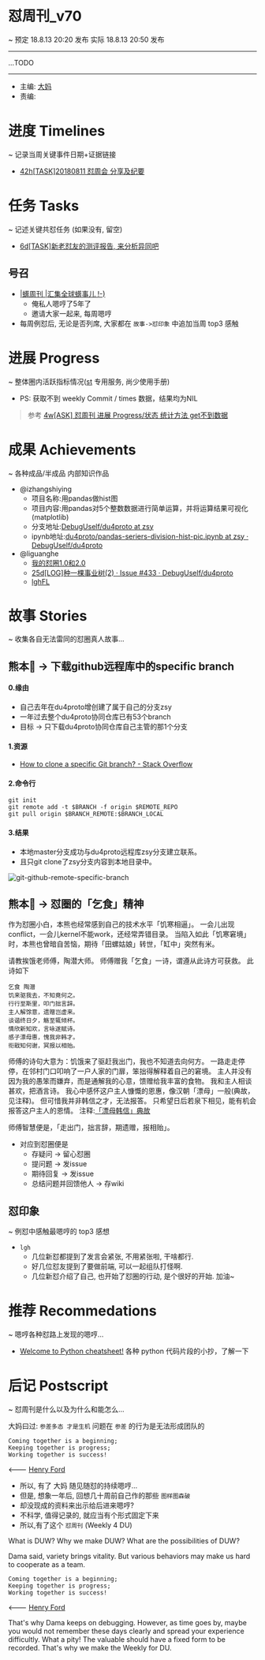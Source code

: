 # 怼周刊_v70
~ 预定 18.8.13 20:20 发布
  实际 18.8.13 20:50 发布
    
-----------------------------------------

...TODO


-----------------------------------------

- 主编: [大妈](http://du.zoomquiet.io/2014-02/ac0-zq/)
- 责编:


# 进度 Timelines
~ 记录当周关键事件日期+证据链接
- [42h[TASK]20180811 怼周会 分享及纪要](https://github.com/DebugUself/du4proto/issues/445)


# 任务 Tasks
~ 记述关键共怼任务 (如果没有, 留空)
- [6d[TASK]新老怼友的测评报告, 来分析异同吧](https://github.com/DebugUself/du4proto/issues/446)

## 号召

- [|蠎周刊 |汇集全球蠎事儿 !-)](http://weekly.pychina.org/archives.html)
    + 俺私人嗯哼了5年了
    + 邀请大家一起来, 每周嗯哼
- 每周例怼后, 无论是否列席, 大家都在 `故事->怼印象` 中追加当周 top3 感触



# 进展 Progress
~ 整体圈内活跃指标情况([st](https://github.com/DebugUself/du4proto/tree/DU_tools/st) 专用服务, 尚少使用手册)

- PS: 获取不到 weekly Commit / times 数据，结果均为NIL

> 参考 [4w[ASK] 怼周刊 进展 Progress/状态 统计方法 get不到数据 ](https://github.com/DebugUself/du4proto/issues/411#issuecomment-408895253)

# 成果 Achievements
~ 各种成品/半成品 内部知识作品

- @izhangshiying
    + 项目名称:用pandas做hist图
    + 项目内容:用pandas对5个整数数据进行简单运算，并将运算结果可视化(matplotlib)
    + 分支地址:[DebugUself/du4proto at zsy](https://github.com/DebugUself/du4proto/tree/zsy)
    + ipynb地址:[du4proto/pandas-seriers-division-hist-pic.ipynb at zsy · DebugUself/du4proto](https://github.com/DebugUself/du4proto/blob/zsy/dataSci/pandas-seriers-division-hist-pic.ipynb)
- @liguanghe
    + [我的怼圈1.0和2.0](https://liguanghe.github.io/2018/08/11/ReDu1.0/)
    + [25d[LOG]种一棵事业树(2) · Issue #433 · DebugUself/du4proto](https://github.com/DebugUself/du4proto/issues/433)
    + [lghFL](https://github.com/DebugUself/du4proto/tree/lghFL)
    
# 故事 Stories
~ 收集各自无法雷同的怼圈真人故事...

## 熊本🐻 -> 下载github远程库中的specific branch
#### 0.缘由
- 自己去年在du4proto增创建了属于自己的分支zsy
- 一年过去整个du4proto协同仓库已有53个branch
- 目标 -> 只下载du4proto协同仓库自己主管的那1个分支

#### 1.资源
- [How to clone a specific Git branch? - Stack Overflow](https://stackoverflow.com/questions/1911109/how-to-clone-a-specific-git-branch)

#### 2.命令行

```
git init
git remote add -t $BRANCH -f origin $REMOTE_REPO
git pull origin $BRANCH_REMOTE:$BRANCH_LOCAL 
```

#### 3.结果

- 本地master分支成功与du4proto远程库zsy分支建立联系。
- 且只git clone了zsy分支内容到本地目录中。

![git-github-remote-specific-branch](http://p3gjd3dx2.bkt.clouddn.com/2018-08-10-git-github-remote-specific-branch.png)

## 熊本🐻 -> 怼圈的「乞食」精神

作为怼圈小白，本熊也经常感到自己的技术水平「饥寒相逼」。
一会儿出现conflict，一会儿kernel不能work，还经常弄错目录。
当陷入如此「饥寒窘境」时，本熊也曾暗自苦恼，期待「田螺姑娘」转世，「缸中」突然有米。

请教挨饿老师傅，陶潜大师。
师傅赠我「乞食」一诗，谓遵从此诗方可获救。
此诗如下

```
乞食 陶潜
饥来驱我去，不知竟何之。
行行至斯里，叩门拙言辞。
主人解馀意，遗赠岂虚来。
谈谐终日夕，觞至辄倾杯。
情欣新知欢，言咏遂赋诗。
感子漂母惠，愧我非韩才。
衔戢知何谢，冥报以相贻。
```

师傅的诗句大意为：饥饿来了驱赶我出门，我也不知道去向何方。
一路走走停停，在邻村门口叩响了一户人家的门扉，笨拙得解释着自己的窘境。
主人并没有因为我的愚笨而嫌弃，而是通解我的心意，馈赠给我丰富的食物。
我和主人相谈甚欢，把酒言诗。
我心中感怀这户主人慷慨的恩惠，像汉朝「漂母」一般(典故，见注释)。
但可惜我并非韩信之才，无法报答。
只希望日后若泉下相见，能有机会报答这户主人的恩情。
注释:[「漂母韩信」典故](https://www.slkj.org/c/38681.html)

师傅智慧便是，「走出门，拙言辞，期遗赠，报相贻」。
- 对应到怼圈便是
    + 存疑问 -> 留心怼圈
    + 提问题 -> 发issue
    + 期待回复 -> 发issue
    + 总结问题并回馈他人 -> 存wiki

## 怼印象
~ 例怼中感触最嗯哼的 top3 感想

- `lgh`
    + 几位新怼都提到了发言会紧张, 不用紧张啦, 干啥都行. 
    + 好几位怼友提到了要做前端, 可以一起组队打怪啊.
    + 几位新怼介绍了自己, 也开始了怼圈的行动, 是个很好的开始. 加油~

# 推荐 Recommedations
~ 嗯哼各种怼路上发现的嗯哼...

- [Welcome to Python cheatsheet!](https://www.pythonsheets.com/) 各种 python 代码片段的小抄，了解一下

# 后记 Postscript
~ 怼周刊是什么以及为什么和能怎么...

大妈曰过: `参差多态 才是生机`
问题在 `参差` 的行为是无法形成团队的

    Coming together is a beginning; 
    Keeping together is progress; 
    Working together is success!

<--- [Henry Ford](https://www.brainyquote.com/quotes/quotes/h/henryford121997.html)

- 所以, 有了 大妈 随见随怼的持续嗯哼...
- 但是, 想象一年后, 回想几十周前自己作的那些 `图样图森破` 
- 却没现成的资料来出示给后进来嗯哼?
- 不科学, 值得记录的, 就应当有个形式固定下来
- 所以,有了这个 `怼周刊` (Weekly 4 DU)

What is DUW?
Why we make DUW?
What are the possibilities of DUW?

Dama said, variety brings vitality.
But various behaviors may make us hard to cooperate as a team.

    Coming together is a beginning; 
    Keeping together is progress; 
    Working together is success!

<--- [Henry Ford](https://www.brainyquote.com/quotes/quotes/h/henryford121997.html)

That's why Dama keeps on debugging.
However, as time goes by, maybe you would not remember these days clearly and spread your experience difficultly.
What a pity!
The valuable should have a fixed form to be recorded.
That's why we make the Weekly for DU.



